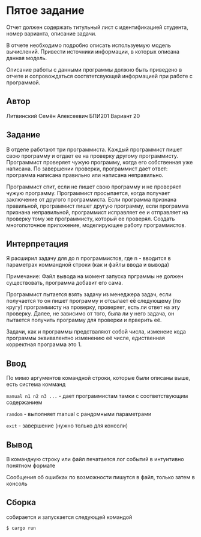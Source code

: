 # Пятое задание 



Отчет должен содержать титульный лист с идентификацией студента, номер варианта, описание задачи.

В отчете необходимо подробно описать используемую модель вычислений. Привести источники информации, в которых описана данная модель.

 Описание работы с данными программы должно быть приведено в отчете и сопровождаться соотвтетсвующей информацией при работе с программой. 


## Автор
Литвинский Семён Алексеевич БПИ201 Вариант 20

## Задание

В отделе работают три программиста. Каждый
программист пишет свою программу и отдает ее на проверку другому
программисту. Программист проверяет чужую программу, когда его
собственная уже написана. По завершении проверки, программист дает
ответ: программа написана правильно или написана неправильно.

Программист спит, если не пишет свою программу и не проверяет чужую
программу. Программист просыпается, когда получает заключение от
другого программиста. Если программа признана правильной, программист
пишет другую программу, если программа признана неправильной,
программист исправляет ее и отправляет на проверку тому же программисту,
который ее проверял. Создать многопоточное приложение, моделирующее
работу программистов.

## Интерпретация

Я расширил задачу для до n программистов, где n - вводится в параметрах коммандной строки (как и файлы ввода и вывода)

Примечание: Файл вывода на момент запуска прграммы не должен существовать, программа добавит его сама.

Программист пытается взять задачу из менеджера задач, если получается то он пишет программу и отсылает её следующему (по кругу) программисту на проверку, проверяет, есть ли ответ на эту проверку. Далее, не зависимо от того, была ли у него задача, он пытается получить программу для проверки и прверить её.

Задачи, как и программы предстваляют собой числа, изменеие кода программы эквивалентно изменению её числе, едиственная корректная 
программа это 1.

## Ввод

По мимо аргументов командной строки, которые были описаны выше, есть система комманд


`manual n1 n2 n3 ...` - дает программистам тамки с соответствующим содержанием

`random` - выполняет manual с рандомными параметрами

`exit` - завершение (нужно только для консоли)

## Вывод

В командную строку или файл печатается лог событий в интуитивно понятном формате

Сообщения об ошибках по возможности пишутся в файл, только затем в консоль


## Сборка

собирается и запускается следующей командой 

`$ cargo run`